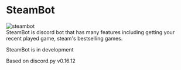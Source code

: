 # SteamBot
![steambot](https://badgen.net/lgtm/grade/g/startergate/SteamBot)\
SteamBot is discord bot that has many features including getting your recent played game, steam's bestselling games.

SteamBot is in development

Based on discord.py v0.16.12
